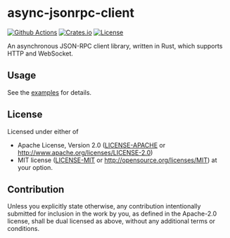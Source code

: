 # async-jsonrpc-client

[![Github Actions][ci-svg]][ci-url]
[![Crates.io][crate-svg]][crate-url]
[![License][license-svg]][license-url]

[ci-svg]: https://github.com/koushiro/async-jsonrpc-client-rs/workflows/build/badge.svg
[ci-url]: https://github.com/koushiro/async-jsonrpc-client-rs/actions
[crate-svg]: https://img.shields.io/crates/v/async-jsonrpc-client?style=flat-square
[crate-url]: https://crates.io/crates/async-jsonrpc-client
[license-svg]: https://img.shields.io/crates/l/async-jsonrpc-client?style=flat-square
[license-url]: https://github.com/koushiro/async-jsonrpc-client-rs 

An asynchronous JSON-RPC client library, written in Rust, 
which supports HTTP and WebSocket.

## Usage

See the [examples](examples) for details.

## License

Licensed under either of

* Apache License, Version 2.0 ([LICENSE-APACHE](LICENSE-APACHE) or http://www.apache.org/licenses/LICENSE-2.0)
* MIT license ([LICENSE-MIT](LICENSE-MIT) or http://opensource.org/licenses/MIT) at your option.

## Contribution
Unless you explicitly state otherwise, any contribution intentionally submitted for inclusion in the work by you, 
as defined in the Apache-2.0 license, shall be dual licensed as above, without any additional terms or conditions.
